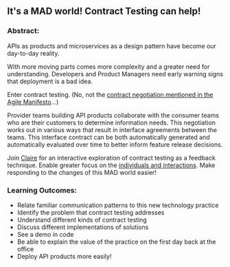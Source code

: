 ## It's a MAD world! Contract Testing can help!

### Abstract:
APIs as products and microservices as a design pattern have become our day-to-day reality.

With more moving parts comes more complexity and a greater need for understanding. Developers and Product Managers need early warning signs that deployment is a bad idea.

Enter contract testing. (No, not the [contract negotiation mentioned in the Agile Manifesto](http://agilemanifesto.org/)...)

Provider teams building API products collaborate with the consumer teams who are their customers to determine information needs. This negotiation works out in various ways that result in interface agreements between the teams. This interface contract can be both automatically generated and automatically evaluated over time to better inform feature release decisions.

Join [Claire](http://aclairefication.com/) for an interactive exploration of contract testing as a feedback technique. Enable greater focus on the [individuals and interactions](http://agilemanifesto.org/principles.html). Make responding to the changes of this MAD world easier!

### Learning Outcomes:
  - Relate familiar communication patterns to this new technology practice
  - Identify the problem that contract testing addresses
  - Understand different kinds of contract testing
  - Discuss different implementations of solutions
  - See a demo in code
  - Be able to explain the value of the practice on the first day back at the office
  - Deploy API products more easily!

